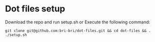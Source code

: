 # Dot files setup

Download the repo and run setup.sh or Execute the following command:
```
git clone git@github.com:bri-bri/dot-files.git && cd dot-files && . ./setup.sh
```
